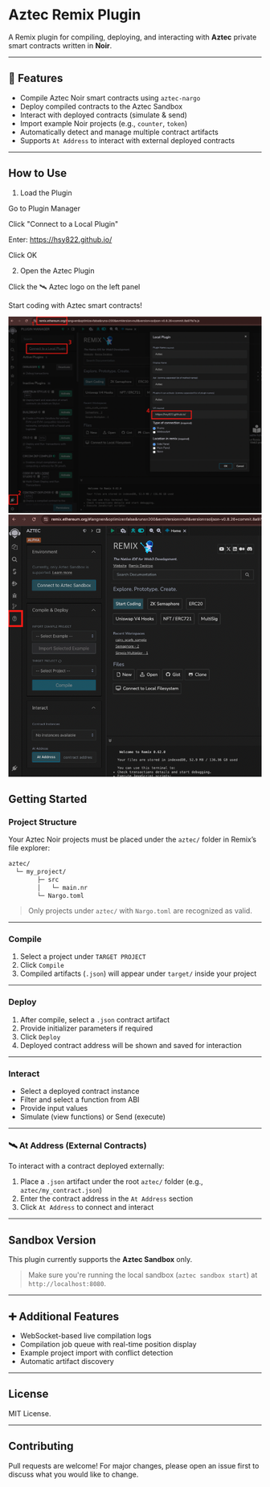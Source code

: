 # Aztec Remix Plugin

A Remix plugin for compiling, deploying, and interacting with **Aztec** private smart contracts written in **Noir**.

---

## 🔧 Features

- Compile Aztec Noir smart contracts using `aztec-nargo`
- Deploy compiled contracts to the Aztec Sandbox
- Interact with deployed contracts (simulate & send)
- Import example Noir projects (e.g., `counter`, `token`)
- Automatically detect and manage multiple contract artifacts
- Supports `At Address` to interact with external deployed contracts

---

## How to Use

1. Load the Plugin

Go to Plugin Manager

Click "Connect to a Local Plugin"

Enter: https://hsy822.github.io/

Click OK

2. Open the Aztec Plugin

Click the 🛰️ Aztec logo on the left panel

Start coding with Aztec smart contracts!

![Alt text](./screenshots/step1.png)
![Alt text](./screenshots/step2.png)

## Getting Started

### Project Structure

Your Aztec Noir projects must be placed under the `aztec/` folder in Remix’s file explorer:

```
aztec/
  └─ my_project/
        ├─ src
        │   └─ main.nr
        └─ Nargo.toml
```

> Only projects under `aztec/` with `Nargo.toml` are recognized as valid.

---

### Compile

1. Select a project under `TARGET PROJECT`
2. Click `Compile`
3. Compiled artifacts (`.json`) will appear under `target/` inside your project

---

### Deploy

1. After compile, select a `.json` contract artifact
2. Provide initializer parameters if required
3. Click `Deploy`
4. Deployed contract address will be shown and saved for interaction

---

### Interact

- Select a deployed contract instance
- Filter and select a function from ABI
- Provide input values
- Simulate (view functions) or Send (execute)

---

### 🛰️ At Address (External Contracts)

To interact with a contract deployed externally:

1. Place a `.json` artifact under the root `aztec/` folder (e.g., `aztec/my_contract.json`)
2. Enter the contract address in the `At Address` section
3. Click `At Address` to connect and interact

---

## Sandbox Version

This plugin currently supports the **Aztec Sandbox** only.

> Make sure you're running the local sandbox (`aztec sandbox start`) at `http://localhost:8080`.

---

## ➕ Additional Features

- WebSocket-based live compilation logs
- Compilation job queue with real-time position display
- Example project import with conflict detection
- Automatic artifact discovery

---

## License

MIT License.

---

## Contributing

Pull requests are welcome! For major changes, please open an issue first to discuss what you would like to change.
